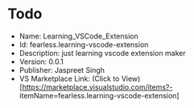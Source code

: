 # Todo
- Name: Learning_VSCode_Extension
- Id: fearless.learning-vscode-extension
- Description: just learning vscode extension maker
- Version: 0.0.1
- Publisher: Jaspreet Singh
- VS Marketplace Link: (Click to View)[https://marketplace.visualstudio.com/items?- itemName=fearless.learning-vscode-extension]